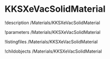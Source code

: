 <!-- MOOSE Documentation Stub: Remove this when content is added. -->

# KKSXeVacSolidMaterial
!description /Materials/KKSXeVacSolidMaterial

!parameters /Materials/KKSXeVacSolidMaterial

!listingfiles /Materials/KKSXeVacSolidMaterial

!childobjects /Materials/KKSXeVacSolidMaterial
